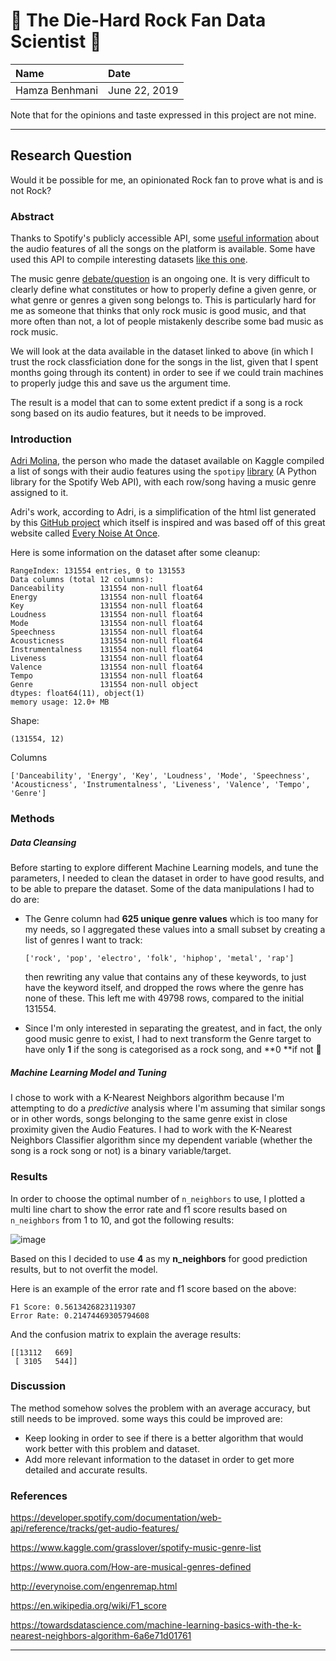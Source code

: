# :metal: The Die-Hard Rock Fan Data Scientist :metal:
| Name           | Date          |
| :------------- | :------------ |
| Hamza Benhmani | June 22, 2019 |

Note that for the opinions and taste expressed in this project are not mine.

-----

## Research Question

Would it be possible for me, an opinionated Rock fan to prove what is and is not Rock?

### Abstract

Thanks to Spotify's publicly accessible API, some [useful information](https://developer.spotify.com/documentation/web-api/reference/tracks/get-audio-features/) about the audio features of all the songs on the platform is available. Some have used this API to compile interesting datasets [like this one](https://www.kaggle.com/grasslover/spotify-music-genre-list).

The music genre [debate/question](<https://www.quora.com/How-are-musical-genres-defined>) is an ongoing one. It is very difficult to clearly define what constitutes or how to properly define a given genre, or what genre or genres a given song belongs to. This is particularly hard for me as someone that thinks that only rock music is good music, and that more often than not, a lot of people mistakenly describe some bad music as rock music.

We will look at the data available in the dataset linked to above (in which I trust the rock classficiation done for the songs in the list, given that I spent months going through its content) in order to see if we could train machines to properly judge this and save us the argument time.

The result is a model that can to some extent predict if a song is a rock song based on its audio features, but it needs to be improved.

### Introduction

[Adri Molina](https://www.kaggle.com/grasslover), the person who made the dataset available on Kaggle compiled a list of songs with their audio features using the `spotipy` [library](https://spotipy.readthedocs.io/en/latest/) (A Python library for the Spotify Web API), with each row/song having a music genre assigned to it.

Adri's work, according to Adri, is a simplification of the html list generated by this [GitHub project](https://github.com/aweitz/EveryNoise) which itself is inspired and was based off of this great website called [Every Noise At Once](http://everynoise.com/engenremap.html).

Here is some information on the dataset after some cleanup:

```
RangeIndex: 131554 entries, 0 to 131553
Data columns (total 12 columns):
Danceability        131554 non-null float64
Energy              131554 non-null float64
Key                 131554 non-null float64
Loudness            131554 non-null float64
Mode                131554 non-null float64
Speechness          131554 non-null float64
Acousticness        131554 non-null float64
Instrumentalness    131554 non-null float64
Liveness            131554 non-null float64
Valence             131554 non-null float64
Tempo               131554 non-null float64
Genre               131554 non-null object
dtypes: float64(11), object(1)
memory usage: 12.0+ MB
```

Shape:

```
(131554, 12)
```

Columns

```
['Danceability', 'Energy', 'Key', 'Loudness', 'Mode', 'Speechness', 'Acousticness', 'Instrumentalness', 'Liveness', 'Valence', 'Tempo', 'Genre']
```

### Methods

##### Data Cleansing

Before starting to explore different Machine Learning models, and tune the parameters, I needed to clean the dataset in order to have good results, and to be able to prepare the dataset. Some of the data manipulations I had to do are:

- The Genre column had **625 unique genre values** which is too many for my needs, so I aggregated these values into a small subset by creating a list of genres I want to track:

  ```
  ['rock', 'pop', 'electro', 'folk', 'hiphop', 'metal', 'rap']
  ```

  then rewriting any value that contains any of these keywords, to just have the keyword itself, and dropped the rows where the genre has none of these. This left me with 49798 rows, compared to the initial 131554.

- Since I'm only interested in separating the greatest, and in fact, the only good music genre to exist, I had to next transform the Genre target to have only **1** if the song is categorised as a rock song, and **0 **if not :metal:

##### Machine Learning Model and Tuning

I chose to work with a K-Nearest Neighbors algorithm because I'm attempting to do a *predictive* analysis where I'm assuming that similar songs or in other words, songs belonging to the same genre exist in close proximity given the Audio Features. I had to work with the K-Nearest Neighbors Classifier algorithm since my dependent variable (whether the song is a rock song or not) is a binary variable/target.

### Results



In order to choose the optimal number of `n_neighbors` to use, I plotted a multi line chart to show the error rate and f1 score results based on `n_neighbors`  from 1 to 10, and got the following results:

![image](https://user-images.githubusercontent.com/7915931/59970150-3498b200-952d-11e9-93a5-64fc03eb34dd.png)

Based on this I decided to use **4** as my **n_neighbors** for good prediction results, but to not overfit the model.

Here is an example of the error rate and f1 score based on the above:

```
F1 Score: 0.5613426823119307
Error Rate: 0.21474469305794608
```

And the confusion matrix to explain the average results:

```
[[13112   669]
 [ 3105   544]]
```

### Discussion
The method somehow solves the problem with an average accuracy, but still needs to be improved. some ways this could be improved are:

- Keep looking in order to see if there is a better algorithm that would work better with this problem and dataset.
- Add more relevant information to the dataset in order to get more detailed and accurate results.

### References

https://developer.spotify.com/documentation/web-api/reference/tracks/get-audio-features/

https://www.kaggle.com/grasslover/spotify-music-genre-list

https://www.quora.com/How-are-musical-genres-defined

http://everynoise.com/engenremap.html

<https://en.wikipedia.org/wiki/F1_score>

<https://towardsdatascience.com/machine-learning-basics-with-the-k-nearest-neighbors-algorithm-6a6e71d01761>

-------